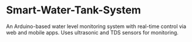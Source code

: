 # Smart-Water-Tank-System
An Arduino-based water level monitoring system with real-time control via web and mobile apps. Uses ultrasonic and TDS sensors for monitoring.
